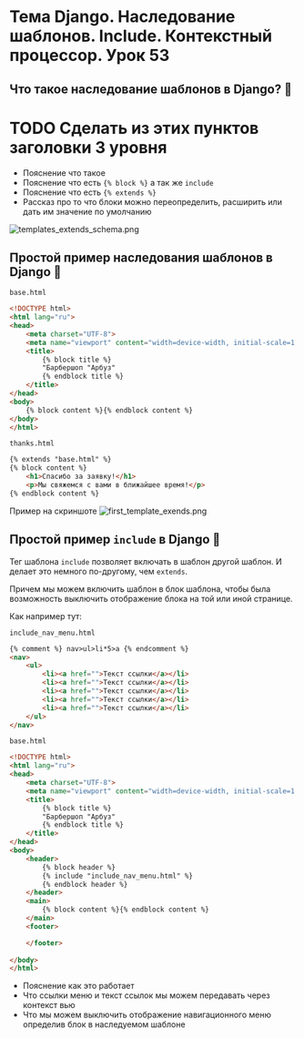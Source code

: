 # Тема Django. Наследование шаблонов. Include. Контекстный процессор. Урок 53

## Что такое наследование шаблонов в Django? 🤔

# TODO Сделать из этих пунктов заголовки 3 уровня

- Пояснение что такое
- Пояснение что есть `{% block %}`  а так же `include`
- Пояснение что есть `{% extends %}`
- Рассказ про то что блоки можно переопределить, расширить или дать им значение по умолчанию

![templates_extends_schema.png](./images/templates_extends_schema.png)

## Простой пример наследования шаблонов в Django 📝

`base.html`

```html
<!DOCTYPE html>
<html lang="ru">
<head>
    <meta charset="UTF-8">
    <meta name="viewport" content="width=device-width, initial-scale=1.0">
    <title>
        {% block title %}
        "Барбершоп "Арбуз"
        {% endblock title %}
    </title>
</head>
<body>
    {% block content %}{% endblock content %}
</body>
</html>
```

`thanks.html`

```html
{% extends "base.html" %}
{% block content %}
    <h1>Спасибо за заявку!</h1>
    <p>Мы свяжемся с вами в ближайшее время!</p>
{% endblock content %}
```

Пример на скриншоте
![first_template_exends.png](./images/first_template_exends.png)

## Простой пример `include` в Django 📝

Тег шаблона `include` позволяет включать в шаблон другой шаблон. И делает это немного по-другому, чем `extends`.

Причем мы можем включить шаблон в блок шаблона, чтобы была возможность выключить отображение блока на той или иной странице.

Как например тут:

`include_nav_menu.html`

```html
{% comment %} nav>ul>li*5>a {% endcomment %}
<nav>
    <ul>
        <li><a href="">Текст ссылки</a></li>
        <li><a href="">Текст ссылки</a></li>
        <li><a href="">Текст ссылки</a></li>
        <li><a href="">Текст ссылки</a></li>
        <li><a href="">Текст ссылки</a></li>
    </ul>
</nav>
```

`base.html`

```html
<!DOCTYPE html>
<html lang="ru">
<head>
    <meta charset="UTF-8">
    <meta name="viewport" content="width=device-width, initial-scale=1.0">
    <title>
        {% block title %}
        "Барбершоп "Арбуз"
        {% endblock title %}
    </title>
</head>
<body>
    <header>
        {% block header %}
        {% include "include_nav_menu.html" %}
        {% endblock header %}
    </header>
    <main>
        {% block content %}{% endblock content %}
    </main>
    <footer>

    </footer>
    
</body>
</html>
```

- Пояснение как это работает
- Что ссылки меню и текст ссылок мы можем передавать через контекст вью
- Что мы можем выключить отображение навигационного меню определив блок в наследуемом шаблоне

